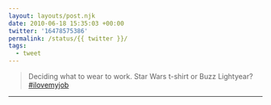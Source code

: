 ```yaml
---
layout: layouts/post.njk
date: 2010-06-18 15:35:03 +00:00
twitter: '16478575386'
permalink: /status/{{ twitter }}/
tags: 
  - tweet
---
```


> Deciding what to wear to work. Star Wars t-shirt or Buzz Lightyear? [#ilovemyjob](https://twitter.com/hashtag/ilovemyjob)

---
